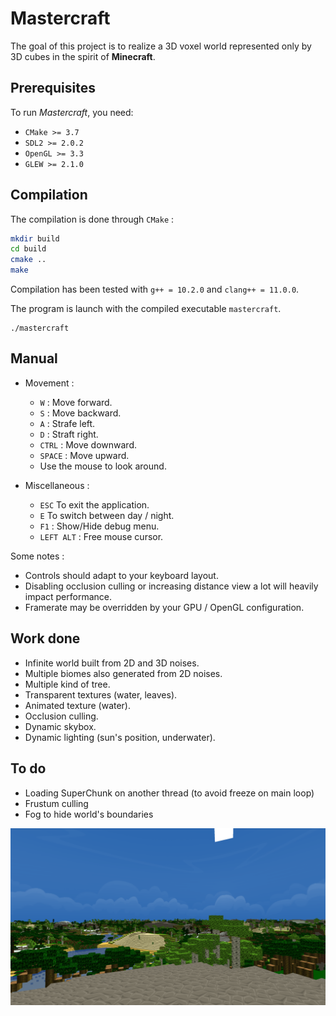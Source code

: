 # Mastercraft

The goal of this project is to realize a 3D voxel world represented only by 3D cubes in the spirit of **Minecraft**.

## Prerequisites

To run *Mastercraft*, you need:

* `CMake >= 3.7`
* `SDL2 >= 2.0.2`
* `OpenGL >= 3.3`
* `GLEW >= 2.1.0`


## Compilation

The compilation is done through `CMake` :

````bash
mkdir build
cd build
cmake ..
make
````

Compilation has been tested with `g++ = 10.2.0` and `clang++ = 11.0.0`.

The program is launch with the compiled executable `mastercraft`.

```
./mastercraft
```


## Manual


* Movement :

    * `W` : Move forward.
    * `S` : Move backward.
    * `A` : Strafe left.
    * `D` : Straft right.
    * `CTRL` : Move downward.
    * `SPACE` : Move upward.
    * Use the mouse to look around.

* Miscellaneous :

    * `ESC` To exit the application.
    * `E` To switch between day / night.
    * `F1` : Show/Hide debug menu.
    * `LEFT ALT` : Free mouse cursor.

Some notes :

* Controls should adapt to your keyboard layout.
* Disabling occlusion culling or increasing distance view a lot will heavily impact performance.
* Framerate may be overridden by your GPU / OpenGL configuration.


## Work done

* Infinite world built from 2D and 3D noises.
* Multiple biomes also generated from 2D noises.
* Multiple kind of tree.
* Transparent textures (water, leaves).
* Animated texture (water).
* Occlusion culling.
* Dynamic skybox.
* Dynamic lighting (sun's position, underwater).


## To do

* Loading SuperChunk on another thread (to avoid freeze on main loop)
* Frustum culling
* Fog to hide world's boundaries


![screenshot](assets/screenshots/screenshot1.png)
